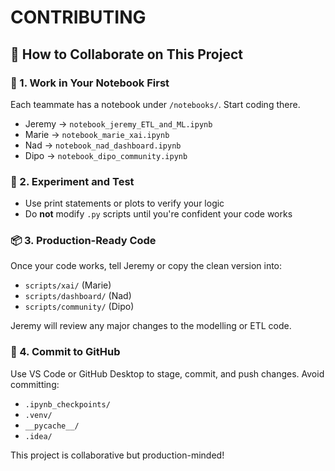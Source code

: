 # CONTRIBUTING

## 🤝 How to Collaborate on This Project

### 📁 1. Work in Your Notebook First
Each teammate has a notebook under `/notebooks/`. Start coding there.

- Jeremy → `notebook_jeremy_ETL_and_ML.ipynb`
- Marie → `notebook_marie_xai.ipynb`
- Nad → `notebook_nad_dashboard.ipynb`
- Dipo → `notebook_dipo_community.ipynb`

### 🧪 2. Experiment and Test
- Use print statements or plots to verify your logic
- Do **not** modify `.py` scripts until you're confident your code works

### 📦 3. Production-Ready Code
Once your code works, tell Jeremy or copy the clean version into:
- `scripts/xai/` (Marie)
- `scripts/dashboard/` (Nad)
- `scripts/community/` (Dipo)

Jeremy will review any major changes to the modelling or ETL code.

### 🧼 4. Commit to GitHub
Use VS Code or GitHub Desktop to stage, commit, and push changes.
Avoid committing:
- `.ipynb_checkpoints/`
- `.venv/`
- `__pycache__/`
- `.idea/`

This project is collaborative but production-minded!